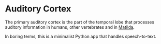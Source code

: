 # Auditory Cortex
The primary auditory cortex is the part of the temporal lobe that processes auditory information in humans, other vertebrates and in [Matilda](http://matilda.edwardleoni.com).

In boring terms, this is a minimalist Python app that handles speech-to-text.
